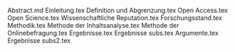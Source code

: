 Abstract.md
Einleitung.tex
Definition und Abgrenzung.tex
Open Access.tex
Open Science.tex
Wissenschaftliche Reputation.tex
Forschungsstand.tex
Methodik.tex
Methode der Inhaltsanalyse.tex
Methode der Onlinebefragung.tex
Ergebnisse.tex
Ergebnisse subs.tex
Argumente.tex
Ergebnisse subs2.tex
